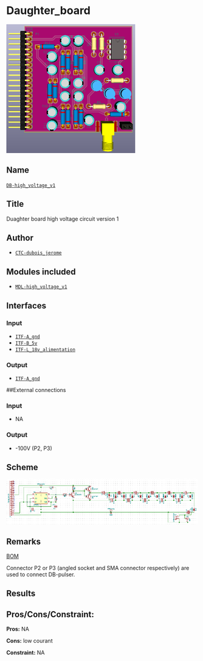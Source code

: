 # Daughter_board
![](viewme.png)

## Name
[`DB-high_voltage_v1`]()

## Title
Duaghter board high voltage circuit version 1

## Author
* [`CTC-dubois_jerome`]()

## Modules included
* [`MDL-high_voltage_v1`]()

## Interfaces
### Input
* [`ITF-A_gnd`]()
* [`ITF-B_5v`]()
* [`ITF-L_18v_alimentation`]()

### Output
* [`ITF-A_gnd`]()

##External connections
### Input
* NA

### Output
* -100V (P2, P3)

## Scheme
![](images/scheme.png)

## Remarks
[BOM](./src/DB-high_voltage_v1.csv)

Connector P2 or P3 (angled socket and SMA connector respectively) are used to connect DB-pulser.

## Results

## Pros/Cons/Constraint:

**Pros:** NA

**Cons:** low courant

**Constraint:** NA
